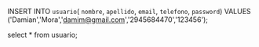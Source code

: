 INSERT INTO `usuario`( `nombre`, `apellido`, `email`, `telefono`, `password`) VALUES ('Damian','Mora','damim@gmail.com','2945684470','123456');


select * from usuario;
